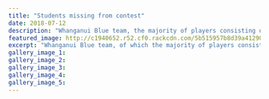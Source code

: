 ```yaml
---
title: "Students missing from contest"
date: 2018-07-12
description: "Whanganui Blue team, the majority of players consisting of WHS students, did well at the Nth Island U15 Netball Champs"
featured_image: http://c1940652.r52.cf0.rackcdn.com/5b515957b8d39a412900071b/U15-netball-champs-chron-12-july.gif
excerpt: "Whanganui Blue team, of which the majority of players consisting of WHS students, did well at the Nth Island U15 Netball Champs in New Plymouth."
gallery_image_1: 
gallery_image_2: 
gallery_image_3: 
gallery_image_4: 
gallery_image_5: 
---
```

